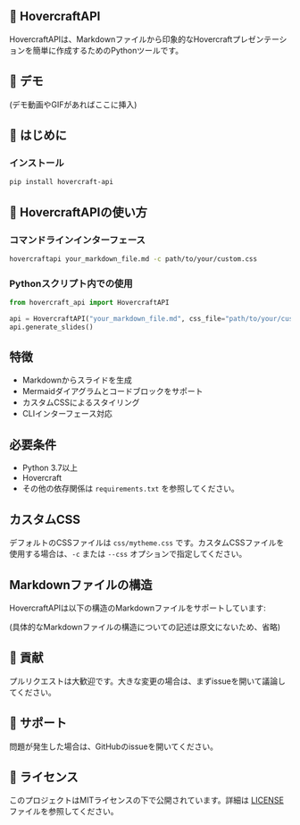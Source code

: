 ## 🌟 HovercraftAPI

HovercraftAPIは、Markdownファイルから印象的なHovercraftプレゼンテーションを簡単に作成するためのPythonツールです。

## 🎥 デモ

(デモ動画やGIFがあればここに挿入)

## 🚀 はじめに

### インストール

```bash
pip install hovercraft-api
```

## 📝 HovercraftAPIの使い方

### コマンドラインインターフェース

```bash
hovercraftapi your_markdown_file.md -c path/to/your/custom.css
```

### Pythonスクリプト内での使用

```python
from hovercraft_api import HovercraftAPI

api = HovercraftAPI("your_markdown_file.md", css_file="path/to/your/custom.css")
api.generate_slides()
```

## 特徴

* Markdownからスライドを生成
* Mermaidダイアグラムとコードブロックをサポート
* カスタムCSSによるスタイリング
* CLIインターフェース対応

## 必要条件

* Python 3.7以上
* Hovercraft
* その他の依存関係は `requirements.txt` を参照してください。

## カスタムCSS

デフォルトのCSSファイルは `css/mytheme.css` です。カスタムCSSファイルを使用する場合は、`-c` または `--css` オプションで指定してください。

## Markdownファイルの構造

HovercraftAPIは以下の構造のMarkdownファイルをサポートしています:

(具体的なMarkdownファイルの構造についての記述は原文にないため、省略) 

## 🤝 貢献

プルリクエストは大歓迎です。大きな変更の場合は、まずissueを開いて議論してください。

## 🙏 サポート

問題が発生した場合は、GitHubのissueを開いてください。 

## 📄 ライセンス

このプロジェクトはMITライセンスの下で公開されています。詳細は [LICENSE](LICENSE) ファイルを参照してください。 
